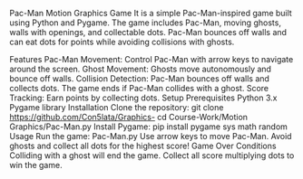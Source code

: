 Pac-Man Motion Graphics Game
It is a simple Pac-Man-inspired game built using Python and Pygame. The game includes Pac-Man, moving ghosts, walls with openings, and collectable dots. Pac-Man bounces off walls and can eat dots for points while avoiding collisions with ghosts.

Features
Pac-Man Movement: Control Pac-Man with arrow keys to navigate around the screen.
Ghost Movement: Ghosts move autonomously and bounce off walls.
Collision Detection:
Pac-Man bounces off walls and collects dots.
The game ends if Pac-Man collides with a ghost.
Score Tracking: Earn points by collecting dots.
Setup
Prerequisites
Python 3.x
Pygame library
Installation
Clone the repository:
git clone https://github.com/Con5lata/Graphics-
cd Course-Work/Motion Graphics/Pac-Man.py
Install Pygame: pip install pygame sys math random
Usage
Run the game: Pac-Man.py
Use arrow keys to move Pac-Man.
Avoid ghosts and collect all dots for the highest score!
Game Over Conditions
Colliding with a ghost will end the game.
Collect all score multiplying dots to win the game.
